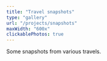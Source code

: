 ```yaml
---
title: "Travel snapshots"
type: "gallery"
url: "/projects/snapshots"
maxWidth: "600x"
clickablePhotos: true
---
```


Some snapshots from various travels. 